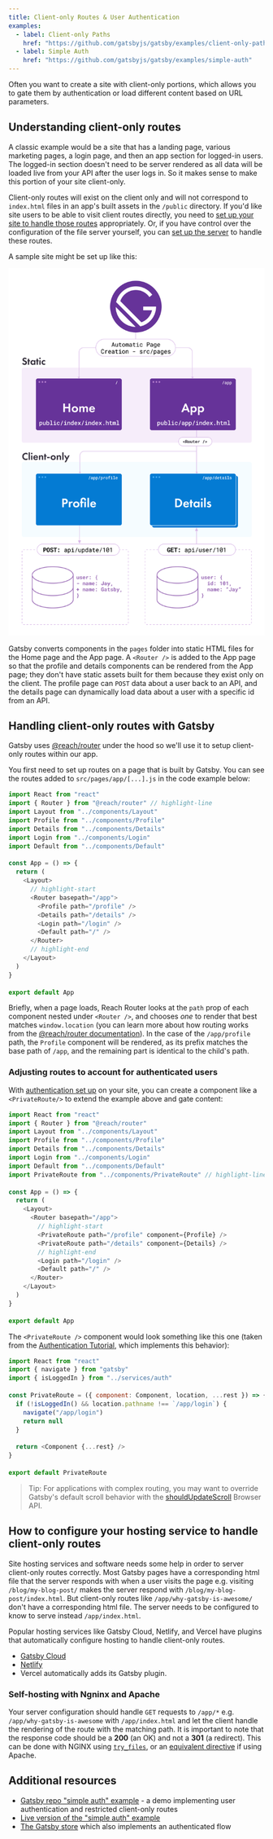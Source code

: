 ```yaml
---
title: Client-only Routes & User Authentication
examples:
  - label: Client-only Paths
    href: "https://github.com/gatsbyjs/gatsby/examples/client-only-paths"
  - label: Simple Auth
    href: "https://github.com/gatsbyjs/gatsby/examples/simple-auth"
---
```


Often you want to create a site with client-only portions, which allows you to gate them by authentication or load different content based on URL parameters.

## Understanding client-only routes

A classic example would be a site that has a landing page, various marketing pages, a login page, and then an app section for logged-in users. The logged-in section doesn't need to be server rendered as all data will be loaded live from your API after the user logs in. So it makes sense to make this portion of your site client-only.

Client-only routes will exist on the client only and will not correspond to `index.html` files in an app's built assets in the `/public` directory. If you'd like site users to be able to visit client routes directly, you need to [set up your site to handle those routes](#handling-client-only-routes-with-gatsby) appropriately. Or, if you have control over the configuration of the file server yourself, you can [set up the server](#configuring-and-handling-client-only-routes-on-a-server) to handle these routes.

A sample site might be set up like this:

![Site with a static homepage and client-only routes](../../images/client-only-routes.png)

Gatsby converts components in the `pages` folder into static HTML files for the Home page and the App page. A `<Router />` is added to the App page so that the profile and details components can be rendered from the App page; they don't have static assets built for them because they exist only on the client. The profile page can `POST` data about a user back to an API, and the details page can dynamically load data about a user with a specific id from an API.

## Handling client-only routes with Gatsby

Gatsby uses [@reach/router](https://reach.tech/router/) under the hood so we'll use it to setup client-only routes within our app.

You first need to set up routes on a page that is built by Gatsby. You can see the routes added to `src/pages/app/[...].js` in the code example below:

```jsx:title=src/pages/app/[...].js
import React from "react"
import { Router } from "@reach/router" // highlight-line
import Layout from "../components/Layout"
import Profile from "../components/Profile"
import Details from "../components/Details"
import Login from "../components/Login"
import Default from "../components/Default"

const App = () => {
  return (
    <Layout>
      // highlight-start
      <Router basepath="/app">
        <Profile path="/profile" />
        <Details path="/details" />
        <Login path="/login" />
        <Default path="/" />
      </Router>
      // highlight-end
    </Layout>
  )
}

export default App
```

Briefly, when a page loads, Reach Router looks at the `path` prop of each component nested under `<Router />`, and chooses _one_ to render that best matches `window.location` (you can learn more about how routing works from the [@reach/router documentation](https://reach.tech/router/api/Router)). In the case of the `/app/profile` path, the `Profile` component will be rendered, as its prefix matches the base path of `/app`, and the remaining part is identical to the child's path.

### Adjusting routes to account for authenticated users

With [authentication set up](/docs/how-to/adding-common-features/building-a-site-with-authentication) on your site, you can create a component like a `<PrivateRoute/>` to extend the example above and gate content:

```jsx:title=src/pages/app/[...].js
import React from "react"
import { Router } from "@reach/router"
import Layout from "../components/Layout"
import Profile from "../components/Profile"
import Details from "../components/Details"
import Login from "../components/Login"
import Default from "../components/Default"
import PrivateRoute from "../components/PrivateRoute" // highlight-line

const App = () => {
  return (
    <Layout>
      <Router basepath="/app">
        // highlight-start
        <PrivateRoute path="/profile" component={Profile} />
        <PrivateRoute path="/details" component={Details} />
        // highlight-end
        <Login path="/login" />
        <Default path="/" />
      </Router>
    </Layout>
  )
}

export default App
```

The `<PrivateRoute />` component would look something like this one (taken from the [Authentication Tutorial](/tutorial/authentication-tutorial/#controlling-private-routes), which implements this behavior):

```jsx:title=src/components/PrivateRoute.js
import React from "react"
import { navigate } from "gatsby"
import { isLoggedIn } from "../services/auth"

const PrivateRoute = ({ component: Component, location, ...rest }) => {
  if (!isLoggedIn() && location.pathname !== `/app/login`) {
    navigate("/app/login")
    return null
  }

  return <Component {...rest} />
}

export default PrivateRoute
```

> Tip: For applications with complex routing, you may want to override Gatsby's default scroll behavior with the [shouldUpdateScroll](/docs/reference/config-files/gatsby-browser/#shouldUpdateScroll) Browser API.

## How to configure your hosting service to handle client-only routes

Site hosting services and software needs some help in order to server client-only routes correctly. Most Gatsby pages have a corresponding html file that the server responds with when a user visits the page e.g. visiting `/blog/my-blog-post/` makes the server respond with `/blog/my-blog-post/index.html`. But client-only routes like `/app/why-gatsby-is-awesome/` don't have a corresponding html file. The server needs to be configured to know to serve instead `/app/index.html`.

Popular hosting services like Gatsby Cloud, Netlify, and Vercel have plugins that automatically configure hosting to handle client-only routes.

- [Gatsby Cloud](https://www.gatsbyjs.com/plugins/gatsby-plugin-gatsby-cloud/?=cloud)
- [Netlify](https://www.gatsbyjs.com/plugins/gatsby-plugin-netlify/?=netlif)
- Vercel automatically adds its Gatsby plugin.

### Self-hosting with Ngninx and Apache

Your server configuration should handle `GET` requests to `/app/*` e.g. `/app/why-gatsby-is-awesome` with `/app/index.html` and let the client handle the rendering of the route with the matching path. It is important to note that the response code should be a **200** (an OK) and not a **301** (a redirect). This can be done with NGINX using [`try_files`](https://docs.nginx.com/nginx/admin-guide/web-server/serving-static-content/#trying-several-options), or an [equivalent directive](https://serverfault.com/questions/290784/what-is-apaches-equivalent-of-nginxs-try-files) if using Apache.

## Additional resources

- [Gatsby repo "simple auth" example](https://github.com/gatsbyjs/gatsby/blob/master/examples/simple-auth/) - a demo implementing user authentication and restricted client-only routes
- [Live version of the "simple auth" example](https://simple-auth.netlify.app/)
- [The Gatsby store](https://github.com/gatsbyjs/store.gatsbyjs.org) which also implements an authenticated flow

